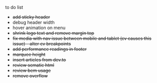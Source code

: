 to do list 

- <s>add sticky header</s>
- debug header width
- hover animation on menu
- <s>shrink logo text and remove margin top<s>
- fix media with nav issue between mobile and tablet (cv causes this issue) - alter cv breakpoints
- add performance readings in footer
- marquee height
- insert articles from dev.to
- review sematic html
- review bem usage
- remove overflow
